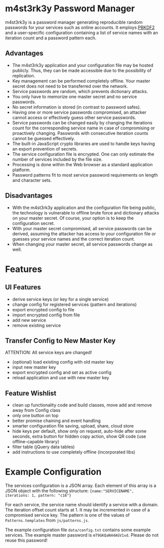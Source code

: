 # m4st3rk3y Password Manager
m4st3rk3y is a password manager generating reproducible random passwords for your services such as online accounts. It employs [PBKDF2](https://en.wikipedia.org/wiki/PBKDF2) and a user-specific configuration containing a list of service names with an iteration count and a password pattern each.

## Advantages
* The m4st3rk3y application and your configuration file may be hosted publicly. Thus, they can be made accessible due to the possibility of replication.
* Key management can be performed completely offline. Your master secret does not need to be transferred over the network.
* Service passwords are random, which prevents dictionary attacks.
* You only have to memorize one master secret and no service passwords.
* No secret information is stored (in contrast to password safes).
* Having one or more service passwords compromised, an attacker cannot access or effectively guess other service passwords.
* Service passwords can be changed easily by changing the iterations count for the corresponding service name in case of compromising or proactively changing. Passwords with consecutive iteration counts cannot be guessed effectively.
* The built-in JavaScript crypto libraries are used to handle keys having an export prevention of secrets.
* The service configuration file is encrypted. One can only estimate the number of services included by the file size.
* Processing is done within the Web browser as a standard application platform.
* Password patterns fit to most service password requirements on length and character sets.

## Disadvantages
* With the m4st3rk3y application and the configuration file being public, the technology is vulnerable to offline brute force and dictionary attacks on your master secret. Of course, your option is to keep the configuration secret.
* With your master secret compromised, all service passwords can be derived, assuming the attacker has access to your configuration file or guesses your service names and the correct iteration count.
* When changing your master secret, all service passwords change as well.

# Features

## UI Features
* derive service keys (or key for a single service)
* change config for registered services (pattern and iterations)
* export encrypted config to file
* import encrypted config from file
* add new service
* remove existing service

## Transfer Config to New Master Key
ATTENTION: All service keys are changed!

* (optional) load existing config with old master key
* input new master key
* export encrypted config and set as active config
* reload application and use with new master key

## Feature Wishlist
* clean up functionality code and build classes, move add and remove away from Config class
* only one button on top
* better promise chaining and event handling
* smarter configuration file saving, upload, share, cloud store
* hide keys per default, show only on request, auto-hide after some seconds, extra button for hidden copy action, show QR code (use offline-capable library)
* filter table (jQuery data tables)
* add instructions to use completely offline (incorporated libs)

# Example Configuration
The services configuration is a JSON array. Each element of this array is a JSON object with the following structure:
`{name:"SERVICENAME", iterations: 1, pattern: "c16"}`

For each service, the service name should identify a service with a domain. The iteration offset count starts at 1. It may be incremented in case of a compromised service key. The pattern is one of the values of `Patterns.templates` from `js/patterns.js`.

The example configuration file `data/config.txt` contains some example services. The example master password is `mT9GKQaN44AGV1vd`. Please do not reuse this password!
